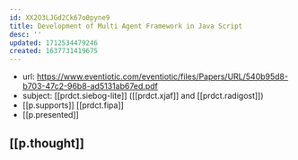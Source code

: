 ```yaml
---
id: XX2O3LJGd2Ck67o0pyne9
title: Development of Multi Agent Framework in Java Script
desc: ''
updated: 1712534479246
created: 1637731419675
---
```


- url: https://www.eventiotic.com/eventiotic/files/Papers/URL/540b95d8-b703-47c2-96b8-ad5131ab67ed.pdf
- subject: [[prdct.siebog-lite]] ([[prdct.xjaf]] and [[prdct.radigost]]) 
- [[p.supports]] [[prdct.fipa]]
- [[p.presented]] 

## [[p.thought]]

